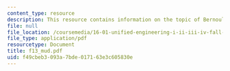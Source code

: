 ```yaml
---
content_type: resource
description: This resource contains information on the topic of Bernoulli Equation.
file: null
file_location: /coursemedia/16-01-unified-engineering-i-ii-iii-iv-fall-2005-spring-2006/f49cbeb3093a7bde017163e3c605830e_f13_mud.pdf
file_type: application/pdf
resourcetype: Document
title: f13_mud.pdf
uid: f49cbeb3-093a-7bde-0171-63e3c605830e
---
```

